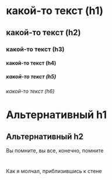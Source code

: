 # какой-то текст (h1)

## какой-то текст (h2)

### какой-то текст (h3)

#### какой-то текст (h4)

##### какой-то текст (h5)

###### какой-то текст (h6)


Альтернативный h1
=

Альтернативный h2
-

 Вы помните, вы все, конечно, помните
 
 #
 
  Как я молчал, приблизившись к стене

